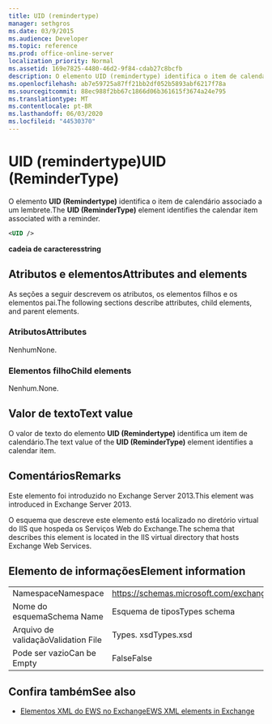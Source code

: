 ```yaml
---
title: UID (remindertype)
manager: sethgros
ms.date: 03/9/2015
ms.audience: Developer
ms.topic: reference
ms.prod: office-online-server
localization_priority: Normal
ms.assetid: 169e7825-4480-46d2-9f84-cdab27c8bcfb
description: O elemento UID (remindertype) identifica o item de calendário associado a um lembrete.
ms.openlocfilehash: ab7e59725a87ff21bb2df052b5893abf6217f78a
ms.sourcegitcommit: 88ec988f2bb67c1866d06b361615f3674a24e795
ms.translationtype: MT
ms.contentlocale: pt-BR
ms.lasthandoff: 06/03/2020
ms.locfileid: "44530370"
---
```

# <a name="uid-remindertype"></a><span data-ttu-id="fb8ec-103">UID (remindertype)</span><span class="sxs-lookup"><span data-stu-id="fb8ec-103">UID (ReminderType)</span></span>

<span data-ttu-id="fb8ec-104">O elemento **UID (Remindertype)** identifica o item de calendário associado a um lembrete.</span><span class="sxs-lookup"><span data-stu-id="fb8ec-104">The **UID (ReminderType)** element identifies the calendar item associated with a reminder.</span></span> 
  
```XML
<UID />
```

 <span data-ttu-id="fb8ec-105">**cadeia de caracteres**</span><span class="sxs-lookup"><span data-stu-id="fb8ec-105">**string**</span></span>
## <a name="attributes-and-elements"></a><span data-ttu-id="fb8ec-106">Atributos e elementos</span><span class="sxs-lookup"><span data-stu-id="fb8ec-106">Attributes and elements</span></span>

<span data-ttu-id="fb8ec-107">As seções a seguir descrevem os atributos, os elementos filhos e os elementos pai.</span><span class="sxs-lookup"><span data-stu-id="fb8ec-107">The following sections describe attributes, child elements, and parent elements.</span></span>
  
### <a name="attributes"></a><span data-ttu-id="fb8ec-108">Atributos</span><span class="sxs-lookup"><span data-stu-id="fb8ec-108">Attributes</span></span>

<span data-ttu-id="fb8ec-109">Nenhum</span><span class="sxs-lookup"><span data-stu-id="fb8ec-109">None.</span></span>
  
### <a name="child-elements"></a><span data-ttu-id="fb8ec-110">Elementos filho</span><span class="sxs-lookup"><span data-stu-id="fb8ec-110">Child elements</span></span>

<span data-ttu-id="fb8ec-111">Nenhum.</span><span class="sxs-lookup"><span data-stu-id="fb8ec-111">None.</span></span>
  
## <a name="text-value"></a><span data-ttu-id="fb8ec-112">Valor de texto</span><span class="sxs-lookup"><span data-stu-id="fb8ec-112">Text value</span></span>

<span data-ttu-id="fb8ec-113">O valor de texto do elemento **UID (Remindertype)** identifica um item de calendário.</span><span class="sxs-lookup"><span data-stu-id="fb8ec-113">The text value of the **UID (ReminderType)** element identifies a calendar item.</span></span> 
  
## <a name="remarks"></a><span data-ttu-id="fb8ec-114">Comentários</span><span class="sxs-lookup"><span data-stu-id="fb8ec-114">Remarks</span></span>

<span data-ttu-id="fb8ec-115">Este elemento foi introduzido no Exchange Server 2013.</span><span class="sxs-lookup"><span data-stu-id="fb8ec-115">This element was introduced in Exchange Server 2013.</span></span>
  
<span data-ttu-id="fb8ec-116">O esquema que descreve este elemento está localizado no diretório virtual do IIS que hospeda os Serviços Web do Exchange.</span><span class="sxs-lookup"><span data-stu-id="fb8ec-116">The schema that describes this element is located in the IIS virtual directory that hosts Exchange Web Services.</span></span>
  
## <a name="element-information"></a><span data-ttu-id="fb8ec-117">Elemento de informações</span><span class="sxs-lookup"><span data-stu-id="fb8ec-117">Element information</span></span>

|||
|:-----|:-----|
|<span data-ttu-id="fb8ec-118">Namespace</span><span class="sxs-lookup"><span data-stu-id="fb8ec-118">Namespace</span></span>  <br/> |https://schemas.microsoft.com/exchange/services/2006/types  <br/> |
|<span data-ttu-id="fb8ec-119">Nome do esquema</span><span class="sxs-lookup"><span data-stu-id="fb8ec-119">Schema Name</span></span>  <br/> |<span data-ttu-id="fb8ec-120">Esquema de tipos</span><span class="sxs-lookup"><span data-stu-id="fb8ec-120">Types schema</span></span>  <br/> |
|<span data-ttu-id="fb8ec-121">Arquivo de validação</span><span class="sxs-lookup"><span data-stu-id="fb8ec-121">Validation File</span></span>  <br/> |<span data-ttu-id="fb8ec-122">Types. xsd</span><span class="sxs-lookup"><span data-stu-id="fb8ec-122">Types.xsd</span></span>  <br/> |
|<span data-ttu-id="fb8ec-123">Pode ser vazio</span><span class="sxs-lookup"><span data-stu-id="fb8ec-123">Can be Empty</span></span>  <br/> |<span data-ttu-id="fb8ec-124">False</span><span class="sxs-lookup"><span data-stu-id="fb8ec-124">False</span></span>  <br/> |
   
## <a name="see-also"></a><span data-ttu-id="fb8ec-125">Confira também</span><span class="sxs-lookup"><span data-stu-id="fb8ec-125">See also</span></span>



- [<span data-ttu-id="fb8ec-126">Elementos XML do EWS no Exchange</span><span class="sxs-lookup"><span data-stu-id="fb8ec-126">EWS XML elements in Exchange</span></span>](ews-xml-elements-in-exchange.md)

